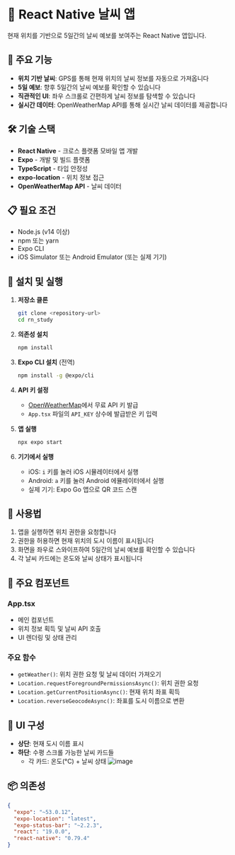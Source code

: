 # 📱 React Native 날씨 앱

현재 위치를 기반으로 5일간의 날씨 예보를 보여주는 React Native 앱입니다.

## 🌟 주요 기능

- **위치 기반 날씨**: GPS를 통해 현재 위치의 날씨 정보를 자동으로 가져옵니다
- **5일 예보**: 향후 5일간의 날씨 예보를 확인할 수 있습니다
- **직관적인 UI**: 좌우 스크롤로 간편하게 날씨 정보를 탐색할 수 있습니다
- **실시간 데이터**: OpenWeatherMap API를 통해 실시간 날씨 데이터를 제공합니다

## 🛠 기술 스택

- **React Native** - 크로스 플랫폼 모바일 앱 개발
- **Expo** - 개발 및 빌드 플랫폼
- **TypeScript** - 타입 안정성
- **expo-location** - 위치 정보 접근
- **OpenWeatherMap API** - 날씨 데이터

## 📋 필요 조건

- Node.js (v14 이상)
- npm 또는 yarn
- Expo CLI
- iOS Simulator 또는 Android Emulator (또는 실제 기기)

## 🚀 설치 및 실행

1. **저장소 클론**

   ```bash
   git clone <repository-url>
   cd rn_study
   ```

2. **의존성 설치**

   ```bash
   npm install
   ```

3. **Expo CLI 설치** (전역)

   ```bash
   npm install -g @expo/cli
   ```

4. **API 키 설정**

   - [OpenWeatherMap](https://openweathermap.org/api)에서 무료 API 키 발급
   - `App.tsx` 파일의 `API_KEY` 상수에 발급받은 키 입력

5. **앱 실행**

   ```bash
   npx expo start
   ```

6. **기기에서 실행**
   - iOS: `i` 키를 눌러 iOS 시뮬레이터에서 실행
   - Android: `a` 키를 눌러 Android 에뮬레이터에서 실행
   - 실제 기기: Expo Go 앱으로 QR 코드 스캔

## 📱 사용법

1. 앱을 실행하면 위치 권한을 요청합니다
2. 권한을 허용하면 현재 위치의 도시 이름이 표시됩니다
3. 화면을 좌우로 스와이프하여 5일간의 날씨 예보를 확인할 수 있습니다
4. 각 날씨 카드에는 온도와 날씨 상태가 표시됩니다

## 🔧 주요 컴포넌트

### App.tsx

- 메인 컴포넌트
- 위치 정보 획득 및 날씨 API 호출
- UI 렌더링 및 상태 관리

### 주요 함수

- `getWeather()`: 위치 권한 요청 및 날씨 데이터 가져오기
- `Location.requestForegroundPermissionsAsync()`: 위치 권한 요청
- `Location.getCurrentPositionAsync()`: 현재 위치 좌표 획득
- `Location.reverseGeocodeAsync()`: 좌표를 도시 이름으로 변환

## 🎨 UI 구성

- **상단**: 현재 도시 이름 표시
- **하단**: 수평 스크롤 가능한 날씨 카드들
  - 각 카드: 온도(°C) + 날씨 상태
![image](https://github.com/user-attachments/assets/a55c191e-b389-4a00-b604-b608214be180)



## 📦 의존성

```json
{
  "expo": "~53.0.12",
  "expo-location": "latest",
  "expo-status-bar": "~2.2.3",
  "react": "19.0.0",
  "react-native": "0.79.4"
}
```
